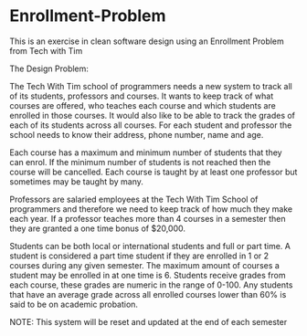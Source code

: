 # Enrollment-Problem

This is an exercise in clean software design using an Enrollment Problem from Tech with Tim

The Design Problem:

The Tech With Tim school of programmers needs a new system to track all of its students, professors and courses. 
It wants to keep track of what courses are offered, who teaches each course and which students are enrolled in those courses. 
It would also like to be able to track the grades of each of its students across all courses. 
For each student and professor the school needs to know their address, phone number, name and age.

Each course has a maximum and minimum number of students that they can enrol. 
If the minimum number of students is not reached then the course will be cancelled. Each course is taught by at least one professor but sometimes may be taught by many. 

Professors are salaried employees at the Tech With Tim School of programmers and therefore we need to keep track of how much they make each year. 
If a professor teaches more than 4 courses in a semester then they are granted a one time bonus of $20,000. 

Students can be both local or international students and full or part time. 
A student is considered a part time student if they are enrolled in 1 or 2 courses during any given semester. 
The maximum amount of courses a student may be enrolled in at one time is 6. Students receive grades from each course, these grades are numeric in the range of 0-100. 
Any students that have an average grade across all enrolled courses lower than 60% is said to be on academic probation. 

NOTE: This system will be reset and updated at the end of each semester


